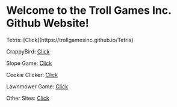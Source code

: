# Welcome to the Troll Games Inc. Github Website! 

<html>
     <script async src="https://pagead2.googlesyndication.com/pagead/js/adsbygoogle.js?client=ca-pub-6165031527690198"
     crossorigin="anonymous"></script>
     </html>
Tetris: [Click](https://trollgamesinc.github.io/Tetris)

CrappyBird: [Click](https://trollgamesinc.github.io/CrappyBird)

Slope Game: [Click](https://trollgamesinc.github.io/Slope-Game)

Cookie Clicker: [Click](https://trollgamesinc.github.io/CookieClicker/)

Lawnmower Game: [Click](https://trollgamesinc.github.io/Lawnmower-Game)

Other Sites: [Click](https://sites.google.com/my.npsct.org/tinc/)
